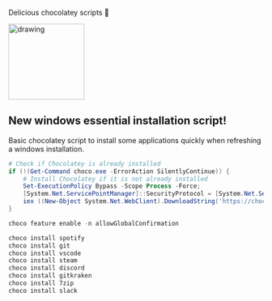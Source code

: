 Delicious chocolatey scripts 🍫

<img style="" src="https://chocolatey.org/assets/images/global-shared/logo-square.svg" alt="drawing" width="150"/>

## New windows essential installation script!

Basic chocolatey script to install some applications quickly when refreshing a windows installation.


```powershell
# Check if Chocolatey is already installed
if (!(Get-Command choco.exe -ErrorAction SilentlyContinue)) {
    # Install Chocolatey if it is not already installed
    Set-ExecutionPolicy Bypass -Scope Process -Force; 
    [System.Net.ServicePointManager]::SecurityProtocol = [System.Net.ServicePointManager]::SecurityProtocol -bor 3072; 
    iex ((New-Object System.Net.WebClient).DownloadString('https://chocolatey.org/install.ps1'))
}

choco feature enable -n allowGlobalConfirmation

choco install spotify 
choco install git
choco install vscode 
choco install steam 
choco install discord 
choco install gitkraken 
choco install 7zip 
choco install slack 
```
